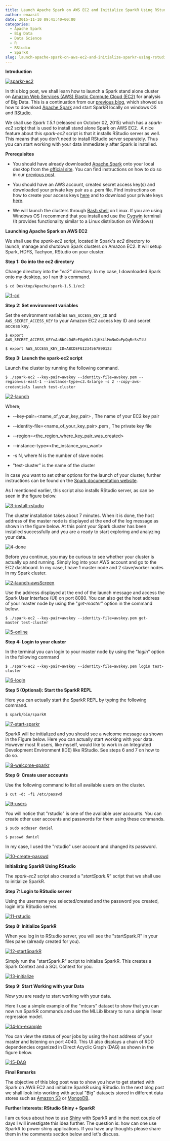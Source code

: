 ```yaml
---
title: Launch Apache Spark on AWS EC2 and Initialize SparkR Using RStudio
author: emaasit
date: 2015-11-10 09:41:40+00:00
categories:
  - Apache Spark
  - Big Data
  - Data Science
  - R
  - RStudio
  - SparkR
slug: launch-apache-spark-on-aws-ec2-and-initialize-sparkr-using-rstudio
---
```


**Introduction**

[![sparkr-ec2](https://sparkiqlabs.files.wordpress.com/2015/11/sparkr-ec2.jpg?w=300)](https://sparkiqlabs.files.wordpress.com/2015/11/sparkr-ec2.jpg)

In this blog post, we shall learn how to launch a Spark stand alone cluster on [Amazon Web Services (AWS) Elastic Compute Cloud (EC2)](http://aws.amazon.com/) for analysis of Big Data. This is a continuation from our [previous blog](http://blog.sparkiq-labs.com/2015/07/26/installing-and-starting-sparkr-locally-on-windows-os-and-rstudio/), which showed us how to download [Apache Spark](http://spark.apache.org/) and start SparkR locally on windows OS and [RStudio](https://www.rstudio.com/).

We shall use _Spark 1.5.1_ (released on October 02, 2015) which has a _spark-ec2_ script that is used to install stand alone Spark on AWS EC2.  A nice feature about this _spark-ec2_ script is that it installs RStudio server as well. This means that you don't need to install RStudio server separately. Thus you can start working with your data immediately after Spark is installed.

<!-- more -->

**Prerequisites**



	
  * You should have already downloaded [Apache Spark](http://spark.apache.org/) onto your local desktop from the [official site](http://spark.apache.org/). You can find instructions on how to do so in our [previous post](http://blog.sparkiq-labs.com/2015/07/26/installing-and-starting-sparkr-locally-on-windows-os-and-rstudio/).

	
  * You should have an AWS account, created secret access key(s) and downloaded your private key pair as a .pem file. Find instructions on how to create your access keys [here](http://docs.aws.amazon.com/IAM/latest/UserGuide/id_credentials_access-keys.html#Using_CreateAccessKey) and to download your private keys [here](http://docs.aws.amazon.com/AWSEC2/latest/UserGuide/ec2-key-pairs.html#having-ec2-create-your-key-pair).

	
  * We will launch the clusters through [Bash shell](http://www.gnu.org/software/bash/manual/bashref.html) on Linux. If you are using Windows OS I recommend that you install and use the [Cygwin](http://www.cygwin.com/) terminal (It provides functionality similar to a Linux distribution on Windows)


**Launching Apache Spark on AWS EC2**

We shall use the _spark-ec2_ script, located in Spark's _ec2_ directory to launch, manage and shutdown Spark clusters on Amazon EC2. It will setup Spark, HDFS, Tachyon, RStudio on your cluster.

**Step 1: Go into the ec2 directory**

Change directory into the "_ec2"_ directory. In my case, I downloaded Spark onto my desktop, so I ran this command.

`$ cd Desktop/Apache/spark-1.5.1/ec2`

[![1-cd](https://sparkiqlabs.files.wordpress.com/2015/11/1-cd.png?w=300)](https://sparkiqlabs.files.wordpress.com/2015/11/1-cd.png)

**Step 2: Set environment variables**

Set the environment variables `AWS_ACCESS_KEY_ID` and `AWS_SECRET_ACCESS_KEY` to your Amazon EC2 access key ID and secret access key.

`$ export AWS_SECRET_ACCESS_KEY=AaBbCcDdEeFGgHhIiJjKkLlMmNnOoPpQqRrSsTtU`

`$ export AWS_ACCESS_KEY_ID=ABCDEFG1234567890123`

**Step 3: Launch the spark-ec2 script**

Launch the cluster by running the following command.

`$ ./spark-ec2 --key-pair=awskey --identity-file=awskey.pem --region=us-east-1 --instance-type=c3.4xlarge -s 2 --copy-aws-credentials launch test-cluster` 

[![2-launch](https://sparkiqlabs.files.wordpress.com/2015/11/2-launch.png?w=300)](https://sparkiqlabs.files.wordpress.com/2015/11/2-launch.png)

Where;



	
  * --key-pair=<name_of_your_key_pair> , The name of your EC2 key pair

	
  * --identity-file=<name_of_your_key_pair>.pem , The private key file

	
  * --region=<the_region_where_key_pair_was_created>

	
  * --instance-type=<the_instance_you_want>

	
  * -s N, where N is the number of slave nodes

	
  * "test-cluster" is the name of the cluster


In case you want to set other options for the launch of your cluster, further instructions can be found on the [Spark documentation website](http://spark.apache.org/docs/latest/ec2-scripts.html).

As I mentioned earlier, this script also installs RStudio server, as can be seen in the figure below.

[![3-install-rstudio](https://sparkiqlabs.files.wordpress.com/2015/11/3-install-rstudio.png?w=300)](https://sparkiqlabs.files.wordpress.com/2015/11/2-launch-awsscreen.png)

The cluster installation takes about 7 minutes. When it is done, the host address of the master node is displayed at the end of the log message as shown in the figure below. At this point your Spark cluster has been installed successfully and you are a ready to start exploring and analyzing your data.

![4-done](https://sparkiqlabs.files.wordpress.com/2015/11/4-done.png?w=300)

Before you continue, you may be curious to see whether your cluster is actually up and running. Simply log into your AWS account and go to the EC2 dashboard. In my case, I have 1 master node and 2 slave/worker nodes in my Spark cluster.

[![2-launch-awsScreen](https://sparkiqlabs.files.wordpress.com/2015/11/2-launch-awsscreen.png?w=300)](https://sparkiqlabs.files.wordpress.com/2015/11/2-launch-awsscreen.png)

Use the address displayed at the end of the launch message and access the Spark User Interface (UI) on port 8080. You can also get the host address of your master node by using the "_get-master_" option in the command below.

`$ ./spark-ec2 --key-pair=awskey --identity-file=awskey.pem get-master test-cluster`

[![5-online](https://sparkiqlabs.files.wordpress.com/2015/11/5-online.png?w=300)](https://sparkiqlabs.files.wordpress.com/2015/11/5-online.png)

**Step 4: Login to your cluster**

In the terminal you can login to your master node by using the "_login_" option in the following command

`$ ./spark-ec2 --key-pair=awskey --identity-file=awskey.pem login test-cluster`

[![6-login](https://sparkiqlabs.files.wordpress.com/2015/11/6-login.png?w=300)](https://sparkiqlabs.files.wordpress.com/2015/11/6-login.png)

**Step 5 (Optional): Start the SparkR REPL**

Here you can actually start the SparkR REPL by typing the following command.

`$ spark/bin/sparkR`

[![7-start-sparkr](https://sparkiqlabs.files.wordpress.com/2015/11/7-start-sparkr.png?w=300)](https://sparkiqlabs.files.wordpress.com/2015/11/7-start-sparkr.png)

SparkR will be initialized and you should see a welcome message as shown in the Figure below. Here you can actually start working with your data. However most R users, like myself, would like to work in an Integrated Development Environment (IDE) like RStudio. See steps 6 and 7 on how to do so.

[![8-welcome-sparkr](https://sparkiqlabs.files.wordpress.com/2015/11/8-welcome-sparkr.png?w=300)](https://sparkiqlabs.files.wordpress.com/2015/11/8-welcome-sparkr.png)

**Step 6: Create user accounts**

Use the following command to list all available users on the cluster.

`$ cut -d: -f1 /etc/passwd`

[![9-users](https://sparkiqlabs.files.wordpress.com/2015/11/9-users.png?w=300)](https://sparkiqlabs.files.wordpress.com/2015/11/9-users.png)

You will notice that "rstudio" is one of the available user accounts. You can create other user accounts and passwords for them using these commands.

`$ sudo adduser daniel`

`$ passwd daniel`

In my case, I used the "rstudio" user account and changed its password.

[![10-create-passwd](https://sparkiqlabs.files.wordpress.com/2015/11/10-create-passwd.png?w=300)](https://sparkiqlabs.files.wordpress.com/2015/11/10-create-passwd.png)

**Initializing SparkR Using RStudio**

The _spark-ec2_ script also created a "_startSpark.R_" script that we shall use to initialize SparkR.

**Step 7: Login to RStudio server**

Using the username you selected/created and the password you created, login into RStudio server.

[![11-rstudio](https://sparkiqlabs.files.wordpress.com/2015/11/11-rstudio.png?w=300)](https://sparkiqlabs.files.wordpress.com/2015/11/11-rstudio.png)

**Step 8: Initialize SparkR**

When you log in to RStudio server, you will see the "startSpark.R" in your files pane (already created for you).

[![12-startSparkR](https://sparkiqlabs.files.wordpress.com/2015/11/12-startsparkr.png?w=300)](https://sparkiqlabs.files.wordpress.com/2015/11/12-startsparkr.png)

Simply run the "startSpark.R" script to initialize SparkR. This creates a Spark Context and a SQL Context for you.

[![13-initialize](https://sparkiqlabs.files.wordpress.com/2015/11/13-initialize.png?w=300)](https://sparkiqlabs.files.wordpress.com/2015/11/13-initialize.png)

**Step 9: Start Working with your Data**

Now you are ready to start working with your data.

Here I use a simple example of the "mtcars" dataset to show that you can now run SparkR commands and use the MLLib library to run a simple linear regression model.

[![14-lm-example](https://sparkiqlabs.files.wordpress.com/2015/11/14-lm-example.png?w=300)](https://sparkiqlabs.files.wordpress.com/2015/11/14-lm-example.png)

You can view the status of your jobs by using the host address of your master and listening on port 4040. This UI also displays a chain of RDD dependencies organized in Direct Acyclic Graph (DAG) as shown in the figure below.

[![15-DAG](https://sparkiqlabs.files.wordpress.com/2015/11/15-dag.png?w=222)](https://sparkiqlabs.files.wordpress.com/2015/11/15-dag.png)

**Final Remarks**

The objective of this blog post was to show you how to get started with Spark on AWS EC2 and initialize SparkR using RStudio. In the next blog post we shall look into working with actual "Big" datasets stored in different data stores such as [Amazon S3](https://aws.amazon.com/s3/) or [MongoDB](https://www.mongodb.com/).

**Further Interests: RStudio Shiny + SparkR**

I am curious about how to use [Shiny](http://shiny.rstudio.com/) with SparkR and in the next couple of days I will investigate this idea further. The question is: how can one use SparkR to power shiny applications. If you have any thoughts please share them in the comments section below and let's discuss.

